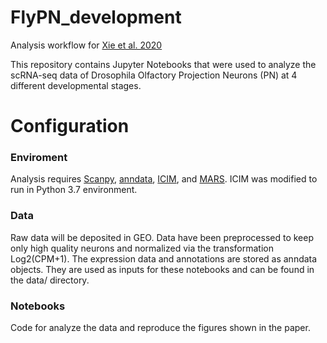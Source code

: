 # FlyPN_development
Analysis workflow for [Xie et al. 2020](https://www.biorxiv.org/content/10.1101/2020.09.24.312397v1.full)

This repository contains Jupyter Notebooks that were used to analyze the scRNA-seq data of Drosophila Olfactory Projection Neurons (PN) at 4 different developmental stages.

# Configuration
### Enviroment
Analysis requires [Scanpy](https://scanpy.readthedocs.io/en/stable/), [anndata](https://anndata.readthedocs.io/en/stable/anndata.AnnData.html), [ICIM](https://github.com/felixhorns/FlyPN), and [MARS](https://github.com/snap-stanford/mars). ICIM was modified to run in Python 3.7 environment.

### Data
Raw data will be deposited in GEO.
Data have been preprocessed to keep only high quality neurons and normalized via the transformation Log2(CPM+1). The expression data and annotations are stored as anndata objects. They are used as inputs for these notebooks and can be found in the data/ directory. 

### Notebooks
Code for analyze the data and reproduce the figures shown in the paper.

